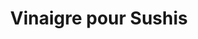 ---
layout: recette-v2
categories: [recettes]
hidden: true
lang: fr
sitemap: true
title: Vinaigre pour Sushis
type: condiment
utensils:
  - casserole
  - bocal
recettes:
  Classique:
    ingredients: 
      - nom: vinaigre de riz
        qte: 200
        unite: gr
        variable: true
      - nom: sucre brun
        qte: 75
        unite: gr
      - nom: sel
        qte: 20
        unite: gr
    etapes:
      - label: Préparation
        details: 
          - Tout mettre dans une casserole
          - Cuire à feu doux juste le temps de dissoudre tout le sucre
          - Embouteiller
---